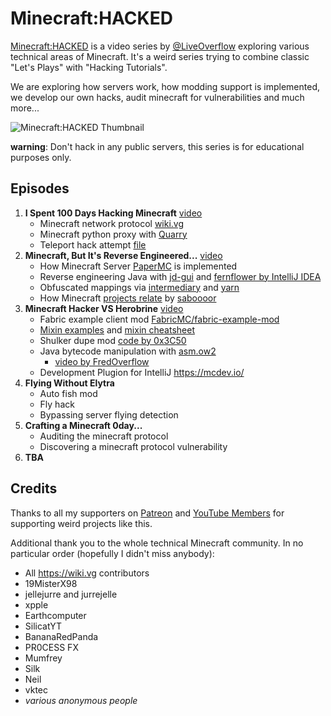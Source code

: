 # Minecraft:HACKED

[Minecraft:HACKED](https://www.youtube.com/playlist?list=PLhixgUqwRTjwvBI-hmbZ2rpkAl4lutnJG) is a video series by [@LiveOverflow](https://twitter.com/LiveOverflow) exploring various technical areas of Minecraft. It's a weird series trying to combine classic "Let's Plays" with "Hacking Tutorials".

We are exploring how servers work, how modding support is implemented, we develop our own hacks, audit minecraft for vulnerabilities and much more...

![Minecraft:HACKED Thumbnail](https://img.youtube.com/vi/Ekcseve-mOg/maxresdefault.jpg)

**warning**: Don't hack in any public servers, this series is for educational purposes only.

## Episodes

1. **I Spent 100 Days Hacking Minecraft** [video](https://www.youtube.com/watch?v=Ekcseve-mOg&list=PLhixgUqwRTjwvBI-hmbZ2rpkAl4lutnJG&index=1)
   - Minecraft network protocol [wiki.vg](https://wiki.vg/Protocol)
   - Minecraft python proxy with [Quarry](https://github.com/barneygale/quarry)
   - Teleport hack attempt [file](/01_protocol_proxy/teleport_proxy.py)
2. **Minecraft, But It's Reverse Engineered...** [video](https://www.youtube.com/watch?v=OXdFckukh2I&list=PLhixgUqwRTjwvBI-hmbZ2rpkAl4lutnJG&index=3)
   - How Minecraft Server [PaperMC](https://github.com/PaperMC/Paper) is implemented
   - Reverse engineering Java with [jd-gui](http://java-decompiler.github.io/) and [fernflower by IntelliJ IDEA](https://www.jetbrains.com/idea/)
   - Obfuscated mappings via [intermediary](https://github.com/FabricMC/intermediary) and [yarn](https://github.com/FabricMC/yarn/tree/1.18.2-pre3/mappings/net/minecraft)
   - How Minecraft [projects relate](https://raw.githubusercontent.com/saboooor/fork-graph/main/img.png) by [saboooor](https://github.com/saboooor/fork-graph)
3. **Minecraft Hacker VS Herobrine** [video](https://www.youtube.com/watch?v=Hmmr1oLt-V8&list=PLhixgUqwRTjwvBI-hmbZ2rpkAl4lutnJG&index=4)
   - Fabric example client mod [FabricMC/fabric-example-mod](https://github.com/FabricMC/fabric-example-mod)
   - [Mixin examples](https://fabricmc.net/wiki/tutorial:mixin_examples) and [mixin cheatsheet](https://github.com/2xsaiko/mixin-cheatsheet)
   - Shulker dupe mod [code by 0x3C50](https://github.com/Coderx-Gamer/shulker-dupe)
   - Java bytecode manipulation with [asm.ow2](https://asm.ow2.io/)
      - [video by FredOverflow](https://www.youtube.com/watch?v=WPDV3LgUL2E)
   - Development Plugion for IntelliJ https://mcdev.io/
4. **Flying Without Elytra**
   - Auto fish mod
   - Fly hack
   - Bypassing server flying detection
5. **Crafting a Minecraft 0day...**
   - Auditing the minecraft protocol
   - Discovering a minecraft protocol vulnerability
6. **TBA**

## Credits

Thanks to all my supporters on [Patreon](https://www.patreon.com/liveoverflow) and [YouTube Members](https://www.youtube.com/c/LiveOverflow/join) for supporting weird projects like this.

Additional thank you to the whole technical Minecraft community. In no particular order (hopefully I didn't miss anybody):

- All https://wiki.vg contributors
- 19MisterX98
- jellejurre and jurrejelle
- xpple
- Earthcomputer
- SilicatYT
- BananaRedPanda
- PR0CESS FX
- Mumfrey
- Silk
- Neil
- vktec
- _various anonymous people_
